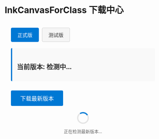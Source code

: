 # InkCanvasForClass 下载中心

<div class="download-container">
  <div class="version-selector">
    <button id="stableBtn" class="active">正式版</button>
    <button id="betaBtn">测试版</button>
  </div>
  
  <div class="version-info">
    <h2>当前版本: <span id="currentVersion">检测中...</span></h2>
    <p id="versionDesc"></p>
  </div>
  
  <div class="download-button">
    <button id="downloadBtn">下载最新版本</button>
  </div>
  
  <div class="loading" id="loadingIndicator">
    <div class="spinner"></div>
    <p>正在检测最新版本...</p>
  </div>
</div>

<script>
(function() {
  if (typeof window === 'undefined') return;
  
  window.addEventListener('load', function() {
    const stableBtn = document.getElementById('stableBtn');
    const betaBtn = document.getElementById('betaBtn');
    const currentVersion = document.getElementById('currentVersion');
    const versionDesc = document.getElementById('versionDesc');
    const downloadBtn = document.getElementById('downloadBtn');
    const loadingIndicator = document.getElementById('loadingIndicator');
    
    if (!stableBtn || !betaBtn || !currentVersion || !versionDesc || !downloadBtn || !loadingIndicator) {
      console.error('无法找到必要的DOM元素');
      return;
    }
    
    // 仓库信息
    const repos = {
      stable: {
        owner: 'InkCanvasForClass',
        repo: 'community',
        versionFile: 'AutomaticUpdateVersionControl.txt'
      },
      beta: {
        owner: 'InkCanvasForClass',
        repo: 'community-beta',
        versionFile: 'AutomaticUpdateVersionControl.txt'
      }
    };
    
    // 版本文件URL
    const versionUrls = {
      stable: `https://bgithub.xyz/InkCanvasForClass/community/raw/refs/heads/main/AutomaticUpdateVersionControl.txt`,
      beta: `https://bgithub.xyz/InkCanvasForClass/community-beta/raw/refs/heads/main/AutomaticUpdateVersionControl.txt`
    };
    
    // 下载链接模板
    const downloadTemplates = {
      stable: 'https://bgithub.xyz/InkCanvasForClass/community/releases/download/{version}/InkCanvasForClass.CE.{version}.zip',
      beta: 'https://bgithub.xyz/InkCanvasForClass/community-beta/releases/download/{version}/InkCanvasForClass.CE.{version}.zip'
    };
    
    let currentChannel = 'stable';
    let latestVersion = '';
    
    // 初始加载正式版信息
    checkVersion('stable');
    
    // 切换版本通道
    stableBtn.addEventListener('click', function() {
      if (currentChannel !== 'stable') {
        currentChannel = 'stable';
        stableBtn.classList.add('active');
        betaBtn.classList.remove('active');
        checkVersion('stable');
      }
    });
    
    betaBtn.addEventListener('click', function() {
      if (currentChannel !== 'beta') {
        currentChannel = 'beta';
        betaBtn.classList.add('active');
        stableBtn.classList.remove('active');
        checkVersion('beta');
      }
    });
    
    // 下载按钮点击事件
    downloadBtn.addEventListener('click', function() {
      if (latestVersion) {
        const downloadUrl = downloadTemplates[currentChannel].replace(/{version}/g, latestVersion);
        window.location.href = downloadUrl;
      }
    });
    
    // 检查最新版本 - 直接从版本文件获取
    function checkVersion(channel) {
      currentVersion.textContent = '检测中...';
      versionDesc.textContent = '';
      loadingIndicator.style.display = 'flex';
      downloadBtn.disabled = true;
      
      // 使用公共CORS代理服务获取版本文件内容
      const corsProxy = 'https://corsproxy.io/?';
      const targetUrl = encodeURIComponent(versionUrls[channel]);
      
      fetch(`${corsProxy}${targetUrl}`)
        .then(response => {
          if (!response.ok) {
            throw new Error('网络错误');
          }
          return response.text();
        })
        .then(data => {
          loadingIndicator.style.display = 'none';
          downloadBtn.disabled = false;
          
          // 版本信息是纯文本格式
          latestVersion = data.trim();
          currentVersion.textContent = latestVersion;
          
          if (channel === 'stable') {
            versionDesc.textContent = '这是稳定的正式发布版本，适合日常使用。';
          } else {
            versionDesc.textContent = '这是测试版本，包含最新功能，但可能不稳定。';
          }
        })
        .catch(error => {
          console.error('获取版本信息失败:', error);
          
          // 如果通过CORS代理获取失败，回退到备用方法（模拟数据）
          loadingIndicator.style.display = 'none';
          
          if (channel === 'stable') {
            latestVersion = '1.5.0';
            currentVersion.textContent = latestVersion;
            versionDesc.textContent = '这是稳定的正式发布版本，适合日常使用。(无法连接到服务器，显示备用数据)';
          } else {
            latestVersion = '1.6.0-beta.3';
            currentVersion.textContent = latestVersion;
            versionDesc.textContent = '这是测试版本，包含最新功能，但可能不稳定。(无法连接到服务器，显示备用数据)';
          }
          
          downloadBtn.disabled = false;
        });
    }
    
    // 备用方法：从GitHub API获取最新release信息
    function getLatestReleaseFromGitHub(channel) {
      const repo = repos[channel];
      const corsProxy = 'https://corsproxy.io/?';
      const apiUrl = encodeURIComponent(`https://api.github.com/repos/${repo.owner}/${repo.repo}/releases/latest`);
      
      fetch(`${corsProxy}${apiUrl}`)
        .then(response => {
          if (!response.ok) {
            throw new Error('网络错误');
          }
          return response.json();
        })
        .then(data => {
          loadingIndicator.style.display = 'none';
          downloadBtn.disabled = false;
          
          // 从GitHub API响应中提取版本号（去掉v前缀）
          latestVersion = data.tag_name.replace(/^v/, '');
          currentVersion.textContent = latestVersion;
          
          // 设置描述信息
          if (data.body) {
            versionDesc.textContent = data.body.split('\n')[0]; // 使用release说明的第一行
          } else if (channel === 'stable') {
            versionDesc.textContent = '这是稳定的正式发布版本，适合日常使用。';
          } else {
            versionDesc.textContent = '这是测试版本，包含最新功能，但可能不稳定。';
          }
        })
        .catch(error => {
          console.error('从GitHub API获取版本信息失败:', error);
          // 这里可以调用其他备用方法
          checkVersion(channel); // 尝试直接从版本文件获取
        });
    }
  });
})();
</script>

<style>
.download-container {
  max-width: 800px;
  margin: 0 auto;
  padding: 20px;
  font-family: var(--vp-font-family-base, "Segoe UI", Arial, sans-serif);
}

.version-selector {
  display: flex;
  margin-bottom: 20px;
  gap: 10px;
}

.version-selector button {
  padding: 10px 20px;
  border: 1px solid var(--vp-c-border, #ccc);
  background: var(--vp-c-bg-soft, #f5f5f5);
  color: var(--vp-c-text, #333);
  cursor: pointer;
  border-radius: 4px;
  font-size: 16px;
  transition: all 0.3s;
}

.version-selector button.active {
  background: var(--vp-c-brand, #0078d4);
  color: var(--vp-c-white, white);
  border-color: var(--vp-c-brand, #0078d4);
}

.version-info {
  margin-bottom: 30px;
  padding: 15px;
  background: var(--vp-c-bg-soft, #f9f9f9);
  border-radius: 4px;
  border-left: 4px solid var(--vp-c-brand, #0078d4);
  color: var(--vp-c-text, #333);
}

.download-button button {
  padding: 12px 30px;
  background: var(--vp-c-brand, #0078d4);
  color: var(--vp-c-white, white);
  border: none;
  border-radius: 4px;
  font-size: 18px;
  cursor: pointer;
  transition: background 0.3s;
}

.download-button button:hover {
  background: var(--vp-c-brand-dark, #005a9e);
}

.download-button button:disabled {
  background: var(--vp-c-gray, #ccc);
  cursor: not-allowed;
  opacity: 0.7;
}

.loading {
  display: flex;
  flex-direction: column;
  align-items: center;
  margin-top: 20px;
  color: var(--vp-c-text-2, #666);
}

.spinner {
  border: 4px solid var(--vp-c-bg-soft, rgba(0, 0, 0, 0.1));
  border-radius: 50%;
  border-top: 4px solid var(--vp-c-brand, #0078d4);
  width: 30px;
  height: 30px;
  animation: spin 1s linear infinite;
}

@keyframes spin {
  0% { transform: rotate(0deg); }
  100% { transform: rotate(360deg); }
}

@media (prefers-color-scheme: dark) {
  .version-info {
    background: var(--vp-c-bg-soft, #222);
  }
}
</style>
